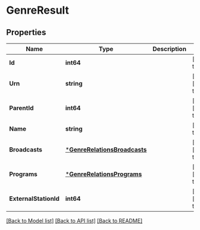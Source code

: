# GenreResult

## Properties
Name | Type | Description | Notes
------------ | ------------- | ------------- | -------------
**Id** | **int64** |  | [default to null]
**Urn** | **string** |  | [optional] [default to null]
**ParentId** | **int64** |  | [optional] [default to null]
**Name** | **string** |  | [default to null]
**Broadcasts** | [***GenreRelationsBroadcasts**](GenreRelations_broadcasts.md) |  | [optional] [default to null]
**Programs** | [***GenreRelationsPrograms**](GenreRelations_programs.md) |  | [optional] [default to null]
**ExternalStationId** | **int64** |  | [optional] [default to null]

[[Back to Model list]](../README.md#documentation-for-models) [[Back to API list]](../README.md#documentation-for-api-endpoints) [[Back to README]](../README.md)


